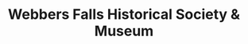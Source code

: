 ---
layout: repo
title: "Webbers Falls Historical Society & Museum"
id: 25217
permalink: repos/25217/
---